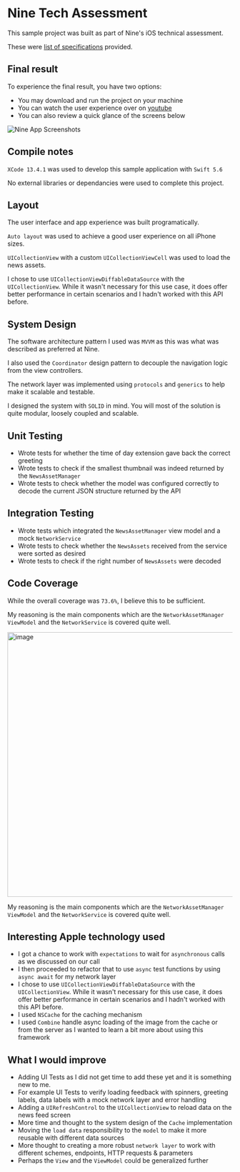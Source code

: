# Nine Tech Assessment

This sample project was built as part of Nine's iOS technical assessment. 

These were [list of specifications](https://github.com/shawn-frank/nine-news-sample-app-iOS/blob/production/Task%20Description.md) provided.

## Final result

To experience the final result, you have two options:

* You may download and run the project on your machine
* You can watch the user experience over on [youtube](https://youtube.com/shorts/WNuTUOftBoo)
* You can also review a quick glance of the screens below

![Nine App Screenshots](https://user-images.githubusercontent.com/80219691/225538650-675a8afe-3a6f-4a0f-88b5-5ebeb209f79c.png)

## Compile notes

`XCode 13.4.1` was used to develop this sample application with `Swift 5.6`

No external libraries or dependancies were used to complete this project.

## Layout

The user interface and app experience was built programatically. 

`Auto layout` was used to achieve a good user experience on all iPhone sizes.

`UICollectionView` with a custom `UICollectionViewCell` was used to load the news assets.

I chose to use `UICollectionViewDiffableDataSource` with the `UICollectionView`. 
While it wasn't necessary for this use case, it does offer better performance in certain scenarios and I hadn't worked with this API before.

## System Design

The software architecture pattern I used was `MVVM` as this was what was described as preferred at Nine.

I also used the `Coordinator` design pattern to decouple the navigation logic from the view controllers.

The network layer was implemented using `protocols` and `generics` to help make it scalable and testable.

I designed the system with `SOLID` in mind. You will most of the solution is quite modular, loosely coupled and scalable.

## Unit Testing

* Wrote tests for whether the time of day extension gave back the correct greeting
* Wrote tests to check if the smallest thumbnail was indeed returned by the `NewsAssetManager`
* Wrote tests to check whether the model was configured correctly to decode the current JSON structure returned by the API

## Integration Testing

* Wrote tests which integrated the `NewsAssetManager` view model and a mock `NetworkService`
* Wrote tests to check whether the `NewsAssets` received from the service were sorted as desired
* Wrote tests to check if the right number of `NewsAssets` were decoded

## Code Coverage

While the overall coverage was `73.6%`, I believe this to be sufficient.

My reasoning is the main components which are the `NetworkAssetManager ViewModel` and the `NetworkService` is covered quite well.

<img width="593" alt="image" src="https://user-images.githubusercontent.com/80219691/225543834-a0fbd344-8bea-4d21-9148-ca2e85c15d42.png">

My reasoning is the main components which are the `NetworkAssetManager ViewModel` and the `NetworkService` is covered quite well.

## Interesting Apple technology used
* I got a chance to work with `expectations` to wait for `asynchronous` calls as we discussed on our call
* I then proceeded to refactor that to use `async` test functions by using `async await` for my network layer
* I chose to use `UICollectionViewDiffableDataSource` with the `UICollectionView`. While it wasn't necessary for this use case, it does offer better performance in certain scenarios and I hadn't worked with this API before.
* I used `NSCache` for the caching mechanism
* I used `Combine` handle async loading of the image from the cache or from the server as I wanted to learn a bit more about using this framework

## What I would improve

* Adding UI Tests as I did not get time to add these yet and it is something new to me.
* For example UI Tests to verify loading feedback with spinners, greeting labels, data labels with a mock network layer and error handling
* Adding a `UIRefreshControl` to the `UICollectionView` to reload data on the news feed screen
* More time and thought to the system design of the `Cache` implementation
* Moving the `load data` responsibility to the `model` to make it more reusable with different data sources
* More thought to creating a more robust `network layer` to work with different schemes, endpoints, HTTP requests & parameters
* Perhaps the `View` and the `ViewModel` could be generalized further
